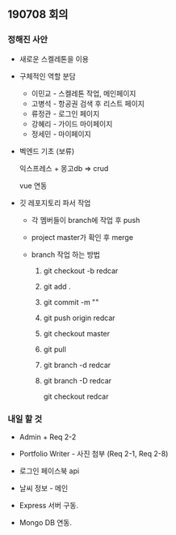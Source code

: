 ## 190708 회의 



### 정해진 사안

* 새로운 스켈레톤을 이용

* 구체적인 역할 분담

  * 이민교 - 스켈레톤 작업, 메인페이지
  * 고병석 - 항공권 검색 후 리스트 페이지
  * 류정관 - 로그인 페이지
  * 강혜리 - 가이드 마이페이지
  * 정세민 - 마이페이지

* 벡엔드 기초 (보류)

  익스프레스 + 몽고db => crud

  vue 연동



* 깃 레포지토리 파서 작업

  * 각 멤버들이 branch에 작업 후 push

  * project master가 확인 후 merge

  * branch 작업 하는 방법

    1. git checkout -b redcar

    2. git add .

    3. git commit -m ""

    4. git push origin redcar

    5. git checkout master

    6. git pull

    7. git branch -d redcar

    8. git branch -D redcar

       git checkout redcar

  

### 내일 할 것

* Admin + Req 2-2
* Portfolio Writer - 사진 첨부 (Req 2-1, Req 2-8)

* 로그인 페이스북 api

* 날씨 정보 - 메인

* Express 서버 구동.
* Mongo DB 연동.










